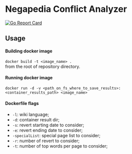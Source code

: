 # Negapedia Conflict Analyzer
[![Go Report Card](https://goreportcard.com/badge/github.com/MarcoChilese/NegapediaConflictualWords_GO)](https://goreportcard.com/report/github.com/MarcoChilese/NegapediaConflictualWords)

## Usage
#### Building docker image
``docker build -t <image_name> .``<br>
from the root of repository directory.

#### Running docker image
``docker run -d -v <path_on_fs_where_to_save_results>:<container_results_path> <image_name>``<br>

#### Dockerfile flags
- `-l`: wiki language;
- `-d`: container result dir;
- `-s`: revert starting date to consider;
- `-e`: revert ending date to consider;
- `-specialList`: special page list to consider;
- `-r`: number of revert to consider;
- `-t`: number of top words per page to consider;
